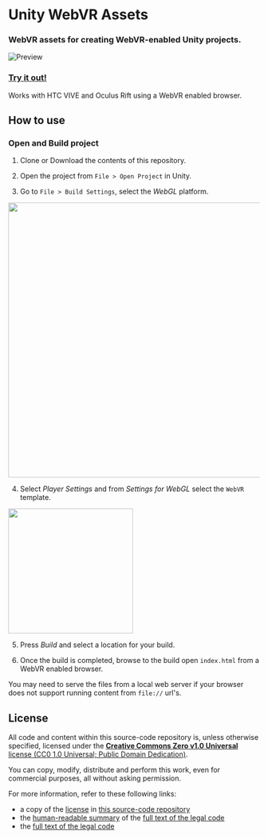 # Unity WebVR Assets

### WebVR assets for creating WebVR-enabled Unity projects.

![Preview](https://raw.githubusercontent.com/caseyyee/unity-webvr-export/master/img/preview.gif)

### [Try it out!](https://caseyyee.github.io/unity-webvr-export/)

Works with HTC VIVE and Oculus Rift using a WebVR enabled browser.

## How to use

### Open and Build project

1. Clone or Download the contents of this repository.

2. Open the project from `File > Open Project` in Unity.

3. Go to `File > Build Settings`, select the _WebGL_ platform.

<img src="https://raw.githubusercontent.com/caseyyee/unity-webvr-export/master/img/build-settings.png" width="550">

4. Select _Player Settings_ and from _Settings for WebGL_ select the `WebVR` template.

<img src="https://raw.githubusercontent.com/caseyyee/unity-webvr-export/master/img/webgl-template.png" width="250">

5. Press _Build_ and select a location for your build.

6. Once the build is completed, browse to the build open `index.html` from a WebVR enabled browser.

You may need to serve the files from a local web server if your browser does not support running content from `file://` url's.


## License

All code and content within this source-code repository is, unless otherwise specified, licensed under the [**Creative Commons Zero v1.0 Universal** license (CC0 1.0 Universal; Public Domain Dedication)](LICENSE.md).

You can copy, modify, distribute and perform this work, even for commercial purposes, all without asking permission.

For more information, refer to these following links:

* a copy of the [license](LICENSE.md) in [this source-code repository](https://github.com/caseyyee/unity-webvr-export)
* the [human-readable summary](https://creativecommons.org/publicdomain/zero/1.0/) of the [full text of the legal code](https://creativecommons.org/publicdomain/zero/1.0/legalcode)
* the [full text of the legal code](https://creativecommons.org/publicdomain/zero/1.0/legalcode)
